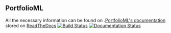 ## PortfolioML
All the necessary information can be found on .[PortfolioML's documentation](https://portfolioml.readthedocs.io/en/latest/) stored on [ReadTheDocs](https://readthedocs.org/)
[![Build Status](https://travis-ci.org/DanieleMDiNosse/PortfolioML.svg?branch=main)](https://travis-ci.org/DanieleMDiNosse/PortfolioML)
[![Documentation Status](https://readthedocs.org/projects/portfolioml/badge/?version=latest)](https://portfolioml.readthedocs.io/en/latest/?badge=latest)
